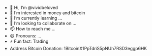 - 👋 Hi, I’m @vividbeloved
- 👀 I’m interested in money and bitcoin
- 🌱 I’m currently learning ...
- 💞️ I’m looking to collaborate on ...
- 📫 How to reach me ...
- 😄 Pronouns: ...
- ⚡ Fun fact: Trading
- Address Bitcoin Donation: 1BitcoinX1PpTdriS5pNUh7RSD3eggp6HK

<!---
Vivid Beloved/Beloved is a ✨ special ✨ repository because its `README.md` (this file) appears on your GitHub profile.
You can click the Preview link to take a look at your changes.
--->
